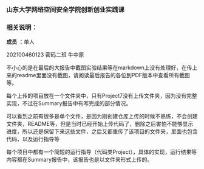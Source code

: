 ### 山东大学网络空间安全学院创新创业实践课

### 相关说明：

**成员** ：单人

202100460123 密码二班 牛中原

不小心的是在最后的大报告中截图实验结果等在markdown上没有处理好，在传上来的readme里面没有截图，请阅读最后报告的各位到PDF版本中查看所有截图等。

每个上传的项目放在一个文件夹中，只有Project7没有上传文件夹，因为没有完整实现，不过在Summary报告中有写完成的部分情况。

可以看到之前有很多是单个文件，是因为刚创建仓库上传的时候不熟练，不会创建文件夹，README等，但是当时已经开始上传代码了，删除之后害怕不能够显示进度，所以还是保留下来这些文件，之后又都重传了该项目的文件夹，里面也包含代码，以及运行指导等

每个项目中都有一个简短的运行指导（代码类Project），具体的实现，运行结果等内容都在Summary报告中，该报告也是以文件夹形式上传的。


